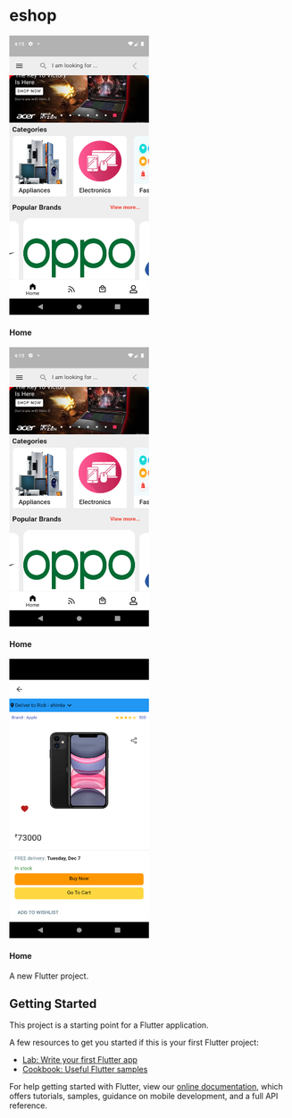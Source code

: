 # eshop
<!--  ![Home screen](./screenshots/home.png){: heigth="500px" } -->
<!--  ![smiley](./screenshots/home.png){:height="36px" width="36px"} -->
<img src="./screenshots/home.png" height=500 width=250>

#### Home

<img src="./screenshots/home.png" height=500 width=250>

#### Home

<img src="./screenshots/product_details.png" height=500 width=250>

#### Home


A new Flutter project.

## Getting Started

This project is a starting point for a Flutter application.

A few resources to get you started if this is your first Flutter project:

- [Lab: Write your first Flutter app](https://flutter.dev/docs/get-started/codelab)
- [Cookbook: Useful Flutter samples](https://flutter.dev/docs/cookbook)

For help getting started with Flutter, view our
[online documentation](https://flutter.dev/docs), which offers tutorials,
samples, guidance on mobile development, and a full API reference.
